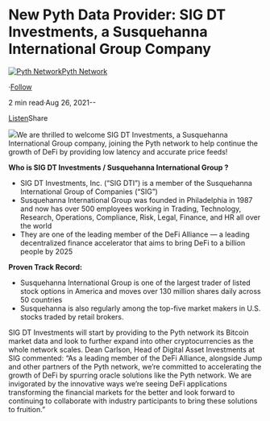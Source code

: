 New Pyth Data Provider: SIG DT Investments, a Susquehanna International Group Company
=====================================================================================

[![Pyth Network](https://miro.medium.com/v2/resize:fill:88:88/1*rdK3rHcWpkge6BRQRIwBjA.jpeg)](/?source=post_page-----6dc463e17734--------------------------------)[Pyth Network](/?source=post_page-----6dc463e17734--------------------------------)

·[Follow](https://medium.com/m/signin?actionUrl=https%3A%2F%2Fmedium.com%2F_%2Fsubscribe%2Fuser%2Ff55fccc0ad62&operation=register&redirect=https%3A%2F%2Fpythnetwork.medium.com%2Fnew-pyth-data-provider-sig-dt-investments-a-susquehanna-international-group-company-6dc463e17734&user=Pyth+Network&userId=f55fccc0ad62&source=post_page-f55fccc0ad62----6dc463e17734---------------------post_header-----------)

2 min read·Aug 26, 2021--

[Listen](https://medium.com/m/signin?actionUrl=https%3A%2F%2Fmedium.com%2Fplans%3Fdimension%3Dpost_audio_button%26postId%3D6dc463e17734&operation=register&redirect=https%3A%2F%2Fpythnetwork.medium.com%2Fnew-pyth-data-provider-sig-dt-investments-a-susquehanna-international-group-company-6dc463e17734&source=-----6dc463e17734---------------------post_audio_button-----------)Share

![](https://miro.medium.com/v2/resize:fit:1400/1*af1o-9Ofdhvpm86_UKnRng.png)We are thrilled to welcome SIG DT Investments, a Susquehanna International Group company, joining the Pyth network to help continue the growth of DeFi by providing low latency and accurate price feeds!

**Who is SIG DT Investments / Susquehanna International Group ?**

* SIG DT Investments, Inc. (“SIG DTI”) is a member of the Susquehanna International Group of Companies (“SIG”)
* Susquehanna International Group was founded in Philadelphia in 1987 and now has over 500 employees working in Trading, Technology, Research, Operations, Compliance, Risk, Legal, Finance, and HR all over the world
* They are one of the leading member of the DeFi Alliance — a leading decentralized finance accelerator that aims to bring DeFi to a billion people by 2025

**Proven Track Record:**

* Susquehanna International Group is one of the largest trader of listed stock options in America and moves over 130 million shares daily across 50 countries
* Susquehanna is also regularly among the top-five market makers in U.S. stocks traded by retail brokers.

SIG DT Investments will start by providing to the Pyth network its Bitcoin market data and look to further expand into other cryptocurrencies as the whole network scales. Dean Carlson, Head of Digital Asset Investments at SIG commented: “As a leading member of the DeFi Alliance, alongside Jump and other partners of the Pyth network, we’re committed to accelerating the growth of DeFi by spurring oracle solutions like the Pyth network. We are invigorated by the innovative ways we’re seeing DeFi applications transforming the financial markets for the better and look forward to continuing to collaborate with industry participants to bring these solutions to fruition.”

